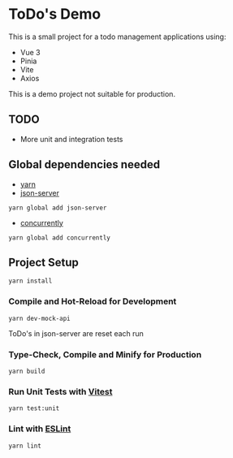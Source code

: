 # ToDo's Demo

This is a small project for a todo management applications using:

- Vue 3
- Pinia
- Vite
- Axios

This is a demo project not suitable for production.

## TODO
- More unit and integration tests

## Global dependencies needed
- [yarn](https://yarnpkg.com)
- [json-server](https://github.com/typicode/json-server)
```
yarn global add json-server
```
- [concurrently](https://github.com/open-cli-tools/concurrently#readme)
```
yarn global add concurrently
```

## Project Setup

```
yarn install
```

### Compile and Hot-Reload for Development

```
yarn dev-mock-api
```

ToDo's in json-server are reset each run

### Type-Check, Compile and Minify for Production

```
yarn build
```

### Run Unit Tests with [Vitest](https://vitest.dev/)

```
yarn test:unit
```

### Lint with [ESLint](https://eslint.org/)

```
yarn lint
```
